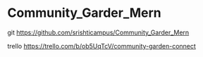 
# Community_Garder_Mern

git 
https://github.com/srishticampus/Community_Garder_Mern

trello
https://trello.com/b/ob5UqTcV/community-garden-connect

